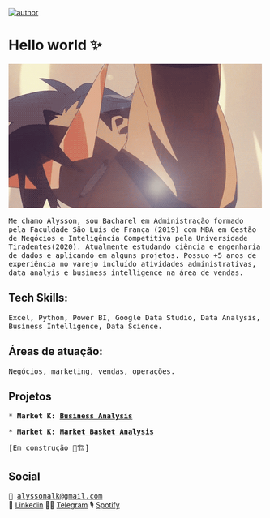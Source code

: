 [![author](https://img.shields.io/badge/author-alysson_guimarães-red.svg)](https://www.linkedin.com/in/guimaraesalysson/)

# Hello world ✨

![](https://github.com/k3ybladewielder/k3ybladewielder/blob/main/kamina.gif)

<tt>Me chamo Alysson, sou Bacharel em Administração formado pela Faculdade São Luís de França (2019) com MBA em Gestão de Negócios e Inteligência Competitiva pela Universidade Tiradentes(2020). Atualmente estudando ciência e engenharia de dados e aplicando em alguns projetos. Possuo +5 anos de experiência no varejo incluído atividades administrativas, data analyis e business intelligence na área de vendas.</tt>

## Tech Skills: 

<tt>Excel, Python, Power BI, Google Data Studio, Data Analysis, Business Intelligence, Data Science.</tt>

## Áreas de atuação:

<tt>Negócios, marketing, vendas, operações.</tt>

## Projetos<br>
<tt>* **Market K: [Business Analysis](https://github.com/k3ybladewielder/market_k/blob/main/market_k_eda.ipynb)**<br></tt>

<tt>* **Market K: [Market Basket Analysis](https://github.com/k3ybladewielder/market_k/blob/main/market_k_mba.ipynb)**<br></tt>

<tt>[Em construção 🚧🏗]</tt>

## Social
<tt>📧 alyssonalk@gmail.com<br></tt>
💼 [Linkedin](https://www.linkedin.com/in/guimaraesalysson/)
👨‍🚀 [Telegram](t.me/alysson)
🎙 [Spotify](https://open.spotify.com/user/sao5qyutaa7j64zwsojmyq7hq)</tt>
